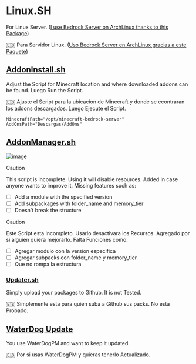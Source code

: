 # Linux.SH 
   For Linux Server. ([I use Bedrock Server on ArchLinux thanks to this Package](https://aur.archlinux.org/packages/minecraft-bedrock-server))
   
🇪🇸 Para Servidor Linux. ([Uso Bedrock Server en ArchLinux gracias a este Paquete](https://aur.archlinux.org/packages/minecraft-bedrock-server))


## [AddonInstall.sh](https://github.com/weskerty/BedrockAddonInstaller/blob/master/BedrockAddonInstall.sh)
   Adjust the Script for Minecraft location and where downloaded addons can be found.
Luego Run the Script.

🇪🇸 Ajuste el Script para la ubicacion de Minecraft y donde se econtraran los addons descargados. 
Luego Ejecute el Script.

```
MinecraftPath="/opt/minecraft-bedrock-server" 
AddOnsPath="Descargas/AddOns"
```


## [AddonManager.sh](https://github.com/weskerty/BedrockAddonInstaller/blob/master/BedrockAddonManager.sh)
![image](https://github.com/user-attachments/assets/c15e2d55-278b-4e5d-b70c-026fa331b33b)

> [!CAUTION]
> This script is incomplete. Using it will disable resources. Added in case anyone wants to improve it.
Missing features such as:
- [ ] Add a module with the specified version
- [ ] Add subpackages with folder_name and memory_tier
- [ ] Doesn't break the structure

> [!CAUTION]
> Este Script esta Incompleto. Usarlo desactivara los Recursos. Agregado por si alguien quiera mejorarlo. 
Falta Funciones como:
- [ ] Agregar modulo con la version especifica
- [ ] Agregar subpacks con folder_name y memory_tier
- [ ] Que no rompa la estructura 

### [Updater.sh](https://github.com/weskerty/BedrockAddonInstaller/blob/master/Updater.sh)
  Simply upload your packages to Github. It is not Tested.
  
🇪🇸 Simplemente esta para quien suba a Github sus packs. No esta Probado.

## [WaterDog Update](https://github.com/weskerty/WaterdogPEUpdater)
  You use WaterDogPM and want to keep it updated.

🇪🇸 Por si usas WaterDogPM y quieras tenerlo Actualizado.


